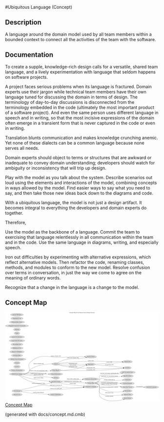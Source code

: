 #Ubiquitous Language (Concept)
## Description
A language around the domain model used by all team members within a
bounded context to connect all the activities of the team with the software.
## Documentation
To create a supple, knowledge-rich design calls for a versatile, shared team
language, and a lively experimentation with language that seldom happens on
software projects.

A project faces serious problems when its language is fractured. Domain experts
use their jargon while technical team members have their own language tuned for
discussing the domain in terms of design. The terminology of day-to-day
discussions is disconnected from the terminology embedded in the code
(ultimately the most important product of a software project). And even the
same person uses different language in speech and in writing, so that the most
incisive expressions of the domain often emerge in a transient form that is
never captured in the code or even in writing.

Translation blunts communication and makes knowledge crunching anemic. Yet none
of these dialects can be a common language because none serves all needs.

Domain experts should object to terms or structures that are awkward or
inadequate to convey domain understanding; developers should watch for
ambiguity or inconsistency that will trip up design.

Play with the model as you talk about the system. Describe scenarios out loud
using the elements and interactions of the model, combining concepts in ways
allowed by the model. Find easier ways to say what you need to say, and then
take those new ideas back down to the diagrams and code.

With a ubiquitous language, the model is not just a design artifact. It becomes
integral to everything the developers and domain experts do together.

Therefore,

Use the model as the backbone of a language. Commit the team to exercising that
language relentlessly in all communication within the team and in the code.
Use the same language in diagrams, writing, and especially speech.

Iron out difficulties by experimenting with alternative expressions, which
reflect alternative models. Then refactor the code, renaming classes, methods,
and modules to conform to the new model. Resolve confusion over terms in
conversation, in just the way we come to agree on the meaning of ordinary
words.

Recognize that a change in the language is a change to the model.

## Concept Map
![Concept Map of the Domain Driven Design Patterns](../ddd/concept-view.png)
[Concept Map](../ddd/concept-view.md)


(generated with docs/concept.md.cmb)
